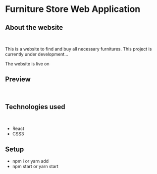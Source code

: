 <h1>Furniture Store Web Application</h1>
<h2>About the website</h2><br/>
<p>This is a website to find and buy all necessary furnitures. This project is currently under development...</p>
<p>The website is live on  </p>
<h2>Preview</h2><br/>

<h2>Technologies used</h2>
<br>
<ul>
  <li>React</li>
  <li>CSS3</li>
</ul>
<h2>Setup</h2>
<ul>
  <li>npm i or yarn add</li>
  <li>npm start or yarn start</li>
</ul>
